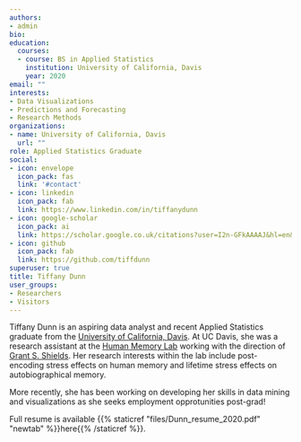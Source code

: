 ```yaml
---
authors:
- admin
bio:
education:
  courses:
  - course: BS in Applied Statistics
    institution: University of California, Davis
    year: 2020
email: ""
interests:
- Data Visualizations
- Predictions and Forecasting
- Research Methods
organizations:
- name: University of California, Davis
  url: ""
role: Applied Statistics Graduate
social:
- icon: envelope
  icon_pack: fas
  link: '#contact'
- icon: linkedin
  icon_pack: fab
  link: https://www.linkedin.com/in/tiffanydunn
- icon: google-scholar
  icon_pack: ai
  link: https://scholar.google.co.uk/citations?user=I2n-GFkAAAAJ&hl=en&oi=sra
- icon: github
  icon_pack: fab
  link: https://github.com/tiffdunn
superuser: true
title: Tiffany Dunn
user_groups:
- Researchers
- Visitors
---
```


Tiffany Dunn is an aspiring data analyst and recent Applied Statistics graduate from the [University of California, Davis](https://statistics.ucdavis.edu/). At UC Davis, she was a research assistant at the [Human Memory Lab](https://yonelinas.faculty.ucdavis.edu/) working with the direction of [Grant S. Shields](https://www.grantsshields.com/). Her research interests within the lab include post-encoding stress effects on human memory and lifetime stress effects on autobiographical memory.

More recently, she has been working on developing her skills in data mining and visualizations as she seeks employment opprotunities post-grad!

Full resume is available {{% staticref "files/Dunn_resume_2020.pdf" "newtab" %}}here{{% /staticref %}}.
